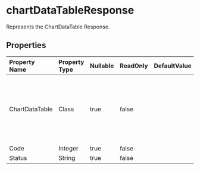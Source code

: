 # **chartDataTableResponse**

Represents the ChartDataTable Response. 

## **Properties**

| Property Name | Property Type | Nullable |  ReadOnly | DefaultValue | Description | 
| :- | :- | :- |:- |  :- | :- |
|ChartDataTable|Class|true|false |  |This property allows access to a ChartDataTable object for storing and manipulating data related to a chart.|
|Code|Integer|true|false |  ||
|Status|String|true|false |  ||

